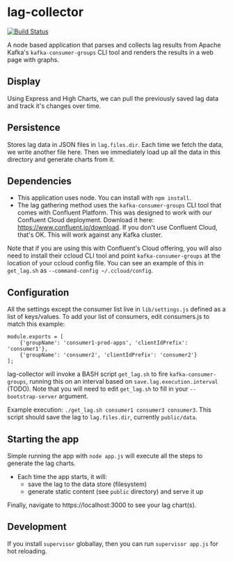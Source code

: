 # lag-collector

[![Build Status](https://travis-ci.com/mrjabba/lag-collector.svg?branch=master)](https://travis-ci.com/mrjabba/lag-collector)

A node based application that parses and collects lag results from Apache Kafka's `kafka-consumer-groups` CLI tool and renders the results in a web page with graphs.

## Display 
Using Express and High Charts, we can pull the previously saved lag data and track it's changes over time. 

## Persistence
Stores lag data in JSON files in `lag.files.dir`. Each time we fetch the data, we write another file here. Then we immediately load up all the data in this directory and generate charts from it.

## Dependencies
- This application uses node. You can install with `npm install`.
- The lag gathering method uses the `kafka-consumer-groups` CLI tool that comes with Confluent Platform. This was designed to work with our Confluent Cloud deployment. Download it here: https://www.confluent.io/download. If you don't use Confluent Cloud, that's OK. This will work against any Kafka cluster. 

Note that if you are using this with Confluent's Cloud offering, you will also need to install their ccloud CLI tool and point `kafka-consumer-groups` at the location of your ccloud config file. You can see an example of this in `get_lag.sh` as `--command-config ~/.ccloud/config`.

## Configuration
All the settings except the consumer list live in `lib/settings.js` defined as a list of keys/values.
To add your list of consumers, edit consumers.js to match this example:
```
module.exports = [
    {'groupName': 'consumer1-prod-apps', 'clientIdPrefix': 'consumer1'},
    {'groupName': 'consumer2', 'clientIdPrefix': 'consumer2'}
];

```
lag-collector will invoke a BASH script `get_lag.sh` to fire `kafka-consumer-groups`, running this on an interval based on `save.lag.execution.interval` (TODO). Note that you will need to edit `get_lag.sh` to fill in your `--bootstrap-server` argument.

Example execution: `./get_lag.sh consumer1 consumer3 consumer3`.
This script should save the lag to `lag.files.dir`, currently `public/data`.

## Starting the app
Simple running the app with `node app.js` will execute all the steps to generate the lag charts. 
- Each time the app starts, it will:
    * save the lag to the data store (filesystem)
    * generate static content (see `public` directory) and serve it up

Finally, navigate to https://localhost:3000 to see your lag chart(s).

## Development
If you install `supervisor` globallay, then you can run `supervisor app.js` for hot reloading.